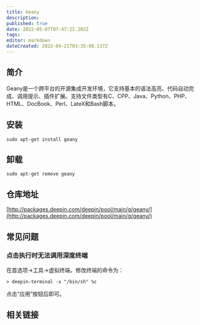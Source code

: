 ```yaml
---
title: Geany
description: 
published: true
date: 2022-05-07T07:47:22.282Z
tags: 
editor: markdown
dateCreated: 2022-04-21T03:35:08.137Z
---
```


## 简介

Geany是一个跨平台的开源集成开发环境，它支持基本的语法高亮、代码自动完成、调用提示、插件扩展。支持文件类型有C、CPP、Java、Python、PHP、 HTML、DocBook、Perl、LateX和Bash脚本。

## 安装

`sudo apt-get install geany`

## 卸载

`sudo apt-get remove geany`

## 仓库地址

[http://packages.deepin.com/deepin/pool/main/g/geany/](http://packages.deepin.com/deepin/pool/main/g/geany/)

## 常见问题

### 点击执行时无法调用深度终端

在首选项→工具→虚拟终端，修改终端的命令为：

`> deepin-terminal -x "/bin/sh" %c`

点击“应用”按钮后即可。

## 相关链接
